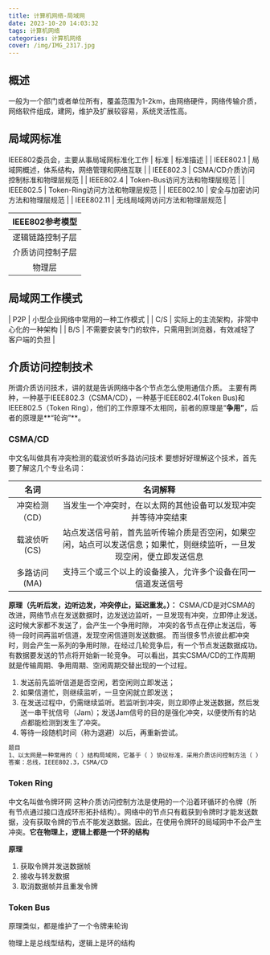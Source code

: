 ```yaml
---
title: 计算机网络-局域网
date: 2023-10-20 14:03:32
tags: 计算机网络
categories: 计算机网络
cover: /img/IMG_2317.jpg
---
```


## 概述
一般为一个部门或者单位所有，覆盖范围为1-2km，由网络硬件，网络传输介质，网络软件组成，建网，维护及扩展较容易，系统灵活性高。

## 局域网标准
IEEE802委员会，主要从事局域网标准化工作
|    标准    |                 标准描述                 |
| IEEE802.1  | 局域网概述，体系结构，网络管理和网络互联 |
| IEEE802.3  |   CSMA/CD介质访问控制标准和物理层规范    |
| IEEE802.4  |      Token-Bus访问方法和物理层规范       |
| IEEE802.5  |      Token-Ring访问方法和物理层规范      |
| IEEE802.10 |      安全与加密访问方法和物理层规范      |
| IEEE802.11 |      无线局域网访问方法和物理层规范      |

| IEEE802参考模型  |
| :--------------: |
| 逻辑链路控制子层 |
| 介质访问控制子层 |
|      物理层      |

## 局域网工作模式
| P2P | 小型企业网络中常用的一种工作模式 |
| C/S | 实际上的主流架构，非常中心化的一种架构 |
| B/S | 不需要安装专门的软件，只需用到浏览器，有效减轻了客户端的负担 |

## 介质访问控制技术

所谓介质访问技术，讲的就是告诉网络中各个节点怎么使用通信介质。
主要有两种，一种基于IEEE802.3（CSMA/CD），一种基于IEEE802.4(Token Bus)和IEEE802.5（Token Ring），他们的工作原理不太相同，前者的原理是“**争用”**，后者的原理是**“轮询”**。

### CSMA/CD

中文名叫做具有冲突检测的载波侦听多路访问技术
要想好好理解这个技术，首先要了解这几个专业名词：

|      名词      |                           名词解释                           |
| :------------: | :----------------------------------------------------------: |
| 冲突检测（CD） | 当发生一个冲突时，在以太网的其他设备可以发现冲突并等待冲突结束 |
|  载波侦听(CS)  | 站点发送信号前，首先监听传输介质是否空闲，如果空闲，站点可以发送信息；如果忙，则继续监听，一旦发现空闲，便立即发送信息 |
|  多路访问(MA)  | 支持三个或三个以上的设备接入，允许多个设备在同一信道发送信号 |

**原理（先听后发，边听边发，冲突停止，延迟重发。）：**
CSMA/CD是对CSMA的改进，网络节点在发送数据时，边发送边监听，一旦发现有冲突，立即停止发送。  这时候大家都不发送了，会产生一个争用时隙， 冲突的各节点在停止发送后，等待一段时间再监听信道，发现空闲信道则发送数据。 而当很多节点彼此都冲突时，则会产生一系列的争用时隙，在经过几轮竞争后，有一个节点发送数据成功。有数据要发送的节点将开始新一轮竞争。  可以看出，其实CSMA/CD的工作周期就是传输周期、争用周期、空闲周期交替出现的一个过程。
1. 发送前先监听信道是否空闲，若空闲则立即发送；
2. 如果信道忙，则继续监听，一旦空闲就立即发送；
3. 在发送过程中，仍需继续监听。若监听到冲突，则立即停止发送数据，然后发送一串干扰信号（Jam）；发送Jam信号的目的是强化冲突，以便使所有的站点都能检测到发生了冲突。
4. 等待一段随机时间（称为退避）以后，再重新尝试。

```tex
题目
1、以太网是一种常用的（ ）结构局域网，它基于（ ）协议标准，采用介质访问控制方法（ ）
答案：总线，IEEE802.3，CSMA/CD
```

### Token Ring
中文名叫做令牌环网
这种介质访问控制方法是使用的一个沿着环循环的令牌（所有节点通过接口连成环形拓扑结构）。网络中的节点只有截获到令牌时才能发送数据，没有获取令牌的节点不能发送数据。因此，在使用令牌环的局域网中不会产生冲突。**它在物理上，逻辑上都是一个环的结构**

**原理**
1. 获取令牌并发送数据帧
2. 接收与转发数据
3. 取消数据帧并且重发令牌

### Token Bus

原理类似，都是维护了一个令牌来轮询

物理上是总线型结构，逻辑上是环的结构